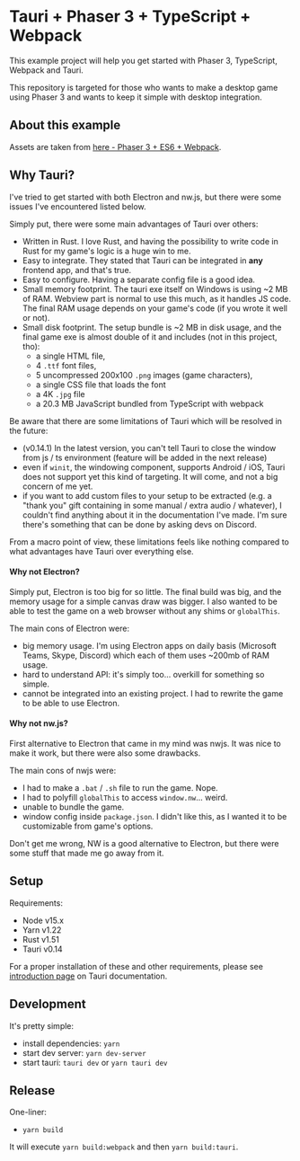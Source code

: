 # Tauri + Phaser 3 + TypeScript + Webpack

This example project will help you get started with Phaser 3, TypeScript, Webpack and Tauri.

This repository is targeted for those who wants to make a desktop game using Phaser 3 and wants to keep it simple with desktop integration.

## About this example
Assets are taken from [here - Phaser 3 + ES6 + Webpack](https://github.com/nkholski/phaser3-es6-webpack).

## Why Tauri?
I've tried to get started with both Electron and nw.js, but there were some issues I've encountered listed below.

Simply put, there were some main advantages of Tauri over others:
- Written in Rust. I love Rust, and having the possibility to write code in Rust for my game's logic is a huge win to me.
- Easy to integrate. They stated that Tauri can be integrated in **any** frontend app, and that's true.
- Easy to configure. Having a separate config file is a good idea.
- Small memory footprint. The tauri exe itself on Windows is using ~2 MB of RAM. Webview part is normal to use this much, as it handles JS code. The final RAM usage depends on your game's code (if you wrote it well or not).
- Small disk footprint. The setup bundle is ~2 MB in disk usage, and the final game exe is almost double of it and includes (not in this project, tho): 
    - a single HTML file, 
    - 4 `.ttf` font files,
    - 5 uncompressed 200x100 `.png` images (game characters),
    - a single CSS file that loads the font
    - a 4K `.jpg` file
    - a 20.3 MB JavaScript bundled from TypeScript with webpack

Be aware that there are some limitations of Tauri which will be resolved in the future:
- (v0.14.1) In the latest version, you can't tell Tauri to close the window from js / ts environment (feature will be added in the next release)
- even if `winit`, the windowing component, supports Android / iOS, Tauri does not support yet this kind of targeting. It will come, and not a big concern of me yet.
- if you want to add custom files to your setup to be extracted (e.g. a "thank you" gift containing in some manual / extra audio / whatever), I couldn't find anything about it in the documentation I've made. I'm sure there's something that can be done by asking devs on Discord.

From a macro point of view, these limitations feels like nothing compared to what advantages have Tauri over everything else.

#### Why not Electron?
Simply put, Electron is too big for so little. The final build was big, and the memory usage for a simple canvas draw was bigger.
I also wanted to be able to test the game on a web browser without any shims or `globalThis`.

The main cons of Electron were:
- big memory usage. I'm using Electron apps on daily basis (Microsoft Teams, Skype, Discord) which each of them uses ~200mb of RAM usage.
- hard to understand API: it's simply too... overkill for something so simple.
- cannot be integrated into an existing project. I had to rewrite the game to be able to use Electron.

#### Why not nw.js?
First alternative to Electron that came in my mind was nwjs. It was nice to make it work, but there were also some drawbacks.

The main cons of nwjs were:
- I had to make a `.bat` / `.sh` file to run the game. Nope.
- I had to polyfill `globalThis` to access `window.nw`... weird.
- unable to bundle the game.
- window config inside `package.json`. I didn't like this, as I wanted it to be customizable from game's options.

Don't get me wrong, NW is a good alternative to Electron, but there were some stuff that made me go away from it.

## Setup
Requirements:
- Node v15.x
- Yarn v1.22
- Rust v1.51
- Tauri v0.14

For a proper installation of these and other requirements, please see [introduction page](https://tauri.studio/en/docs/getting-started/intro) on Tauri documentation.

## Development
It's pretty simple:

- install dependencies: `yarn`
- start dev server: `yarn dev-server`
- start tauri: `tauri dev` or `yarn tauri dev`

## Release
One-liner:
- `yarn build`

It will execute `yarn build:webpack` and then `yarn build:tauri`.
